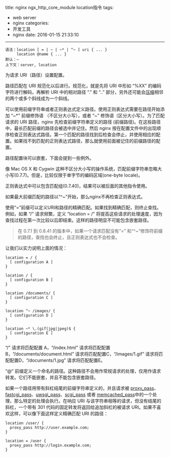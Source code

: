title: nginx ngx_http_core_module location指令
tags:
  - web server
  - nginx
categories:
  - 开发工具
  - nginx
date: 2016-01-15 21:33:10
---


	语法：location [ = | ~ | ~* | ^~ ] uri { ... }
	     location @name { ... }
	默认：—
	上下文：server, location

为请求 URI（路径）设置配置。

路径匹配在 URI 规范化以后进行。规范化，就是先将 URI 中形如 “%XX” 的编码字符进行解码，再解析 URI 中的相对路径 “.” 和 “..” 部分，另外还可能会[压缩](http://nginx.org/en/docs/http/ngx_http_core_module.html#merge_slashes)相邻的两个或多个斜线成为一个斜线。

可以使用前缀字符串或者正则表达式定义路径。使用正则表达式需要在路径开始添加 “~*” 前缀修饰语 （不区分大小写），或者 “~” 修饰语（区分大小写）。为了匹配请求的 URI 路径，nginx 先检查前缀字符串定义的路径 (前缀路径)。在这些路径中，最长匹配前缀的路径会被选中并记住。然后 nginx 按在配置文件中的出现顺序检查正则表达式路径。第一个匹配的路径找到后检查会停止，并使用相应的配置。如果找不到匹配的正则表达式路径，那么就使用前面被记住的前缀路径的配置。

路径配置块可以嵌套，下面会提到一些例外。

像 Mac OS X 和 Cygwin 这种不区分大小写的操作系统，匹配前缀字符串忽略大小写(0.7.7)。但是，比较仅限于单字节的编码区域(one-byte locale)。

正则表达式中可以包含匹配组(0.7.40)，结果可以被后面的其他指令使用。

如果最大前缀匹配的路径以“^~”开始，那么nginx不再检查正则表达式。

使用“=”前缀可以定义URI和路径的精确匹配。如果找到精确匹配，则终止查找。例如，如果 “/” 请求频繁，定义 “location = /” 将提高这些请求的处理速度，因为查找过程在第一次比较以后即结束。这样的路径明显不可能包含嵌套路径。

>在 0.7.1 到 0.8.41 的版本中，如果一个请求匹配没有“=” 和“^~”修饰符前缀的路径，查找也会终止，且正则表达式也不会检查。

让我们以实力说明上面的情况：

	location = / {
      [ configuration A ]
	}

	location / {
      [ configuration B ]
	}

	location /documents/ {
      [ configuration C ]
	}

	location ^~ /images/ {
      [ configuration D ]
	}

	location ~* \.(gif|jpg|jpeg)$ {
      [ configuration E ]
	}

“/” 请求将匹配配置 A，“/index.html” 请求将匹配配置B，“/documents/document.html” 请求将匹配配置C，“/images/1.gif” 请求将匹配配置D，“/documents/1.jpg” 请求将匹配配置E。

“@” 前缀定义一个命名的路径。这种路径不会用作常规请求的处理，仅用作请求转发。它们不能嵌套，并且不能包含嵌套路径。

如果一个路径用带有斜杠结尾的前缀字符串定义的，并且请求被 [proxy_pass](http://nginx.org/en/docs/http/ngx_http_proxy_module.html#proxy_pass)、[fastcgi_pass](http://nginx.org/en/docs/http/ngx_http_fastcgi_module.html#fastcgi_pass)、[uwsgi_pass](http://nginx.org/en/docs/http/ngx_http_uwsgi_module.html#uwsgi_pass)、[scgi_pass](http://nginx.org/en/docs/http/ngx_http_scgi_module.html#scgi_pass) 或者 [memcached_pass](http://nginx.org/en/docs/http/ngx_http_memcached_module.html#memcached_pass)中的一个处理，那么特定的处理会执行。在响应 URI 与该字符串相等的请求，但没有结尾的斜杠，一个带有 301 代码的固定转发将返回给追加斜杠的被请求 URI。如果不喜欢这样，可以像下面这样定义精确匹配 URI 的路径：

	location /user/ {
      proxy_pass http://user.example.com;
	}

	location = /user {
      proxy_pass http://login.example.com;
	}
